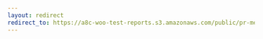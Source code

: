```yaml
---
layout: redirect
redirect_to: https://a8c-woo-test-reports.s3.amazonaws.com/public/pr-merge/41719/e2e/index.html
---
```

